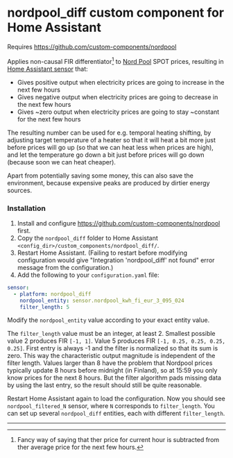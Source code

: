 # nordpool_diff custom component for Home Assistant

Requires https://github.com/custom-components/nordpool

Applies non-causal FIR differentiator[^1] to [Nord Pool](https://www.nordpoolgroup.com/) SPOT prices, resulting
in [Home Assistant sensor](https://www.home-assistant.io/integrations/sensor/) that:

* Gives positive output when electricity prices are going to increase in the next few hours
* Gives negative output when electricity prices are going to decrease in the next few hours
* Gives ~zero output when electricity prices are going to stay ~constant for the next few hours

The resulting number can be used for e.g. temporal heating shifting, by adjusting target temperature of a heater so that
it will heat a bit more just before prices will go up (so that we can heat less when prices are high), and let the
temperature go down a bit just before prices will go down (because soon we can heat cheaper).

Apart from potentially saving some money, this can also save the environment, because expensive peaks are produced by
dirtier energy sources.

### Installation

1. Install and configure https://github.com/custom-components/nordpool first.
2. Copy the `nordpool_diff` folder to Home Assistant `<config_dir>/custom_components/nordpool_diff/`.
3. Restart Home Assistant. (Failing to restart before modifying configuration would give "Integration 'nordpool_diff'
   not found" error message from the configuration.)
4. Add the following to your `configuration.yaml` file:

 ```yaml
 sensor:
   - platform: nordpool_diff
     nordpool_entity: sensor.nordpool_kwh_fi_eur_3_095_024
     filter_length: 5
 ```

Modify the `nordpool_entity` value according to your exact entity value.

The `filter_length` value must be an integer, at least 2. Smallest possible value 2 produces FIR `[-1, 1]`. Value 5
produces FIR `[-1, 0.25, 0.25, 0.25, 0.25]`. First entry is always -1 and the filter is normalized so that its sum is
zero. This way the characteristic output magnitude is independent of the filter length. Values larger than 8 have the
problem that Nordpool prices typically update 8 hours before midnight (in Finland), so at 15:59 you only know prices for
the next 8 hours. But the filter algorithm pads missing data by using the last entry, so the result should still be
quite reasonable.

Restart Home Assistant again to load the configuration. Now you should see `nordpool_filtered_N` sensor, where `N`
corresponds to `filter_length`. You can set up several `nordpool_diff` entities, each with different `filter_length`.

---

[^1]: Fancy way of saying that ther price for current hour is subtracted from ther average price for the next few hours.